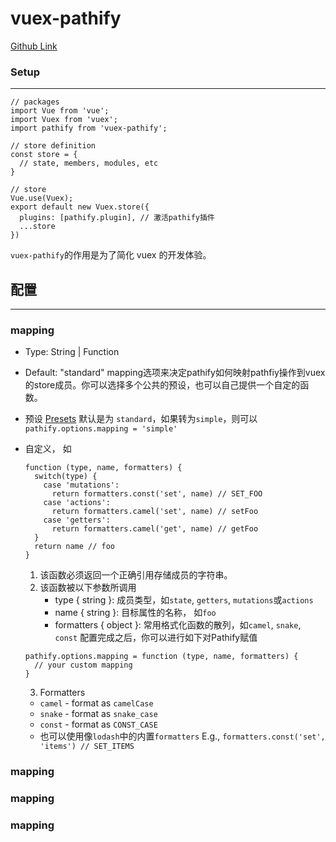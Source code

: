 # vuex-pathify
[Github Link](davestewart.github.io/vuex-pathif…)

### Setup
<hr />

```
// packages
import Vue from 'vue';
import Vuex from 'vuex';
import pathify from 'vuex-pathify';

// store definition
const store = {
  // state, members, modules, etc
}

// store
Vue.use(Vuex);
export default new Vuex.store({
  plugins: [pathify.plugin], // 激活pathify插件
  ...store
})
```

`vuex-pathify`的作用是为了简化 vuex 的开发体验。

## 配置
<hr />

### mapping
- Type: String | Function
- Default: "standard"
mapping选项来决定pathify如何映射pathfiy操作到vuex的store成员。你可以选择多个公共的预设，也可以自己提供一个自定的函数。

- 预设 [Presets](https://davestewart.github.io/vuex-pathify/#/setup/mapping)
 默认是为 `standard`，如果转为`simple`，则可以`pathify.options.mapping = 'simple'`
- 自定义， 如
  
  ```
  function (type, name, formatters) {
    switch(type) {
      case 'mutations':
        return formatters.const('set', name) // SET_FOO
      case 'actions':
        return formatters.camel('set', name) // setFoo
      case 'getters':
        return formatters.camel('get', name) // getFoo
    }
    return name // foo
  }
  ```
  1. 该函数必须返回一个正确引用存储成员的字符串。
  2. 该函数被以下参数所调用
      - type { string }: 成员类型，如`state`, `getters`, `mutations`或`actions`
      - name { string }: 目标属性的名称， 如`foo`
      - formatters { object }: 常用格式化函数的散列，如`camel`, `snake`, `const`
  配置完成之后，你可以进行如下对Pathify赋值
    
    ```
    pathify.options.mapping = function (type, name, formatters) {
      // your custom mapping
    }
    ```
  3. Formatters
    - `camel` - format as `camelCase`
    - `snake` - format as `snake_case`
    - `const` - format as `CONST_CASE`
    - 也可以使用像`lodash`中的内置`formatters`
  E.g., `formatters.const('set', 'items') // SET_ITEMS`
### mapping
### mapping
### mapping